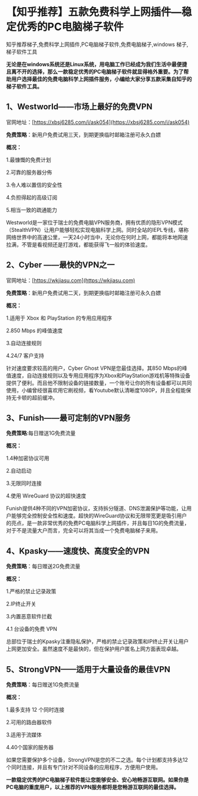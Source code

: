 # 【知乎推荐】五款免费科学上网插件—稳定优秀的PC电脑梯子软件
知乎推荐梯子,免费科学上网插件,PC电脑梯子软件,免费电脑梯子,windows 梯子,梯子软件工具

**无论是在windows系统还是Linux系统，用电脑工作已经成为我们生活中最便捷且离不开的选择，那么一款稳定优秀的PC电脑梯子软件就显得格外重要。为了帮助用户选择最佳的免费电脑科学上网插件服务，小编给大家分享五款采集自知乎的梯子软件工具。**

## 1、Westworld——市场上最好的免费VPN
官网地址：[https://xbsj6285.com/i/ask054](https://xbsj6285.com/i/ask054)

**免费策略**：新用户免费试用三天，到期更换临时邮箱注册可永久白嫖

**概况：**

1.最慷慨的免费计划

2.可靠的服务器分佈

3.令人难以置信的安全性

4.负担得起的高级订阅

5.相当一致的疏通能力

Westworld是一家位于瑞士的免费电脑VPN服务商，拥有优质的隐形VPN模式（StealthVPN）让用户能够轻松实现电脑科学上网。同时全站的IEPL专线，堪称网络世界中的高速公里，一天24小时当中，无论你在何时上网，都能将本地网速拉满，不管是看视频还是打游戏，都能获得飞一般的体验速度。

## 2、Cyber ——最快的VPN之一
官网地址：[https://wkjiasu.com](https://wkjiasu.com)

**免费策略**：新用户免费试用二天，到期更换临时邮箱注册可永久白嫖

**概况：**

1.适用于 Xbox 和 PlayStation 的专用应用程序

2.850 Mbps 的峰值速度

3.自动连接规则

4.24/7 客户支持

针对速度要求较高的用户，Cyber Ghost VPN是您最佳选择。其850 Mbps的峰值速度，自动连接规则以及专用应用程序为Xbox和PlayStation游戏机等特殊设备提供了便利。而且他不限制设备的链接数量，一个账号让你的所有设备都可以共同使用，小编曾经很喜欢用它刷视频，看Youtube默认清晰度1080P，并且全程能保持无卡顿的超前缓冲。

## 3、Funish——最可定制的VPN服务

**免费策略**:每日赠送1G免费流量

**概况：**

1.4种加密协议可用

2.自动启动

3.无限同时连接

4.使用 WireGuard 协议的超快速度

Funish提供4种不同的VPN加密协议，支持拆分隧道、DNS泄漏保护等功能，让用户能够完全控制安全性和速度。超快的WireGuard协议和无限带宽更是吸引用户的亮点，是一款非常优秀的免费PC电脑科学上网插件，并且每日1G的免费流量，对于不是流量大户而言，完全可以将其当成一个免费电脑梯子来用。

## 4、Kpasky——速度快、高度安全的VPN

**免费策略**：每日赠送2G免费流量

**概况：**

1.严格的禁止记录政策

2.IP终止开关

3.内置恶意软件拦截

4.1 台设备的免费 VPN

总部位于瑞士的Kpasky注重隐私保护，严格的禁止记录政策和IP终止开关让用户上网更加安全。虽然速度不是最快的，但在保护用户匿名上网方面表现卓越。

## 5、StrongVPN——适用于大量设备的最佳VPN
**免费策略**：每日赠送1G免费流量

**概况：**

1.最多支持 12 个同时连接

2.可用的路由器软件

3.适用于流媒体

4.40个国家的服务器

如果您需要保护多个设备，StrongVPN是您的不二之选。每个计划都支持多达12个同时连接，并且有专门针对不同设备的应用程序，方便用户使用。

**一款稳定优秀的PC电脑梯子软件能让您能够安全、安心地畅游互联网。如果你是PC电脑的重度用户，以上推荐的VPN服务都将是您畅游互联网的最佳选择。**
